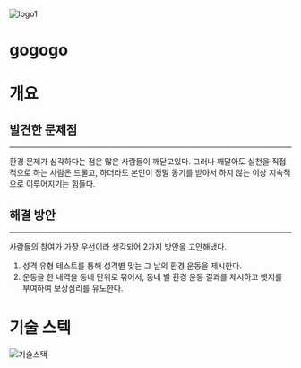 ![logo1](https://user-images.githubusercontent.com/66726731/120877586-53958f00-c5f2-11eb-8984-6e12dc828da6.png)
# gogogo

# 개요

## 발견한 문제점
---
환경 문제가 심각하다는 점은 많은 사람들이 깨닫고있다.
그러나 깨달아도 실천을 직접적으로 하는 사람은 드물고, 
하더라도 본인이 정말 동기를 받아서 하지 않는 이상 지속적으로 이루어지기는 힘들다.

## 해결 방안
---
사람들의 참여가 가장 우선이라 생각되어 2가지 방안을 고안해냈다.
1. 성격 유형 테스트를 통해 성격별 맞는 그 날의 환경 운동을 제시한다.
2. 운동을 한 내역을 동네 단위로 묶어서, 동네 별 환경 운동 결과를 제시하고 뱃지를 부여하여 보상심리를 유도한다.


# 기술 스텍

![기술스택](https://user-images.githubusercontent.com/26921986/119290384-61105800-bc87-11eb-802e-e4a0b22092c9.png)

